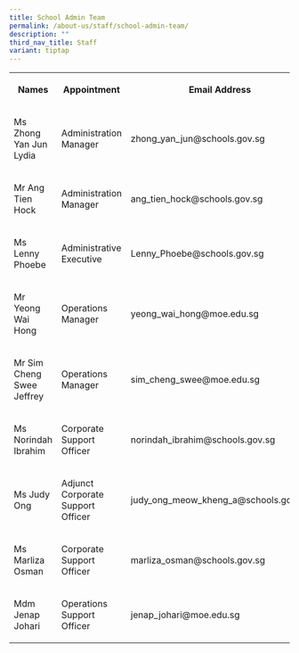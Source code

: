 ```yaml
---
title: School Admin Team
permalink: /about-us/staff/school-admin-team/
description: ""
third_nav_title: Staff
variant: tiptap
---
```

<table style="minWidth: 75px">
<colgroup>
<col>
<col>
<col>
</colgroup>
<tbody>
<tr>
<th rowspan="1" colspan="1">
<p>Names</p>
</th>
<th rowspan="1" colspan="1">
<p>Appointment</p>
</th>
<th rowspan="1" colspan="1">
<p>Email Address</p>
</th>
</tr>
<tr>
<td rowspan="1" colspan="1">
<p>Ms Zhong Yan Jun Lydia</p>
</td>
<td rowspan="1" colspan="1">
<p>Administration Manager</p>
</td>
<td rowspan="1" colspan="1">
<p>zhong_yan_jun@schools.gov.sg</p>
</td>
</tr>
<tr>
<td rowspan="1" colspan="1">
<p>Mr Ang Tien Hock</p>
</td>
<td rowspan="1" colspan="1">
<p>Administration Manager</p>
</td>
<td rowspan="1" colspan="1">
<p>ang_tien_hock@schools.gov.sg</p>
</td>
</tr>
<tr>
<td rowspan="1" colspan="1">
<p>Ms Lenny Phoebe</p>
</td>
<td rowspan="1" colspan="1">
<p>Administrative Executive</p>
</td>
<td rowspan="1" colspan="1">
<p>Lenny_Phoebe@schools.gov.sg</p>
</td>
</tr>
<tr>
<td rowspan="1" colspan="1">
<p>Mr Yeong Wai Hong</p>
</td>
<td rowspan="1" colspan="1">
<p>Operations Manager</p>
</td>
<td rowspan="1" colspan="1">
<p>yeong_wai_hong@moe.edu.sg</p>
</td>
</tr>
<tr>
<td rowspan="1" colspan="1">
<p>Mr Sim Cheng Swee Jeffrey</p>
</td>
<td rowspan="1" colspan="1">
<p>Operations Manager</p>
</td>
<td rowspan="1" colspan="1">
<p>sim_cheng_swee@moe.edu.sg</p>
</td>
</tr>
<tr>
<td rowspan="1" colspan="1">
<p>Ms Norindah Ibrahim</p>
</td>
<td rowspan="1" colspan="1">
<p>Corporate Support Officer</p>
</td>
<td rowspan="1" colspan="1">
<p>norindah_ibrahim@schools.gov.sg</p>
</td>
</tr>
<tr>
<td rowspan="1" colspan="1">
<p>Ms Judy Ong</p>
</td>
<td rowspan="1" colspan="1">
<p>Adjunct Corporate Support Officer</p>
</td>
<td rowspan="1" colspan="1">
<p>judy_ong_meow_kheng_a@schools.gov.sg
<br>
</p>
</td>
</tr>
<tr>
<td rowspan="1" colspan="1">
<p>Ms Marliza Osman</p>
</td>
<td rowspan="1" colspan="1">
<p>Corporate Support Officer</p>
</td>
<td rowspan="1" colspan="1">
<p>marliza_osman@schools.gov.sg</p>
</td>
</tr>
<tr>
<td rowspan="1" colspan="1">
<p>Mdm Jenap Johari</p>
</td>
<td rowspan="1" colspan="1">
<p>Operations Support Officer</p>
</td>
<td rowspan="1" colspan="1">
<p>jenap_johari@moe.edu.sg</p>
</td>
</tr>
</tbody>
</table>
<p></p>